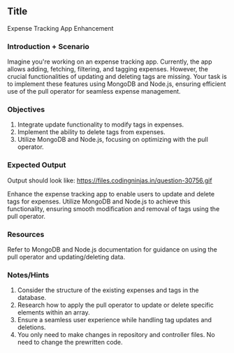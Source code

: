 ## Title

Expense Tracking App Enhancement

### Introduction + Scenario

Imagine you're working on an expense tracking app. Currently, the app allows adding, fetching, filtering, and tagging expenses. However, the crucial functionalities of updating and deleting tags are missing. Your task is to implement these features using MongoDB and Node.js, ensuring efficient use of the pull operator for seamless expense management.

### Objectives

1. Integrate update functionality to modify tags in expenses.
2. Implement the ability to delete tags from expenses.
3. Utilize MongoDB and Node.js, focusing on optimizing with the pull operator.

### Expected Output

Output should look like: https://files.codingninjas.in/question-30756.gif 

Enhance the expense tracking app to enable users to update and delete tags for expenses. Utilize MongoDB and Node.js to achieve this functionality, ensuring smooth modification and removal of tags using the pull operator.


### Resources

Refer to MongoDB and Node.js documentation for guidance on using the pull operator and updating/deleting data.

### Notes/Hints

1. Consider the structure of the existing expenses and tags in the database.
2. Research how to apply the pull operator to update or delete specific elements within an array.
3. Ensure a seamless user experience while handling tag updates and deletions.
4. You only need to make changes in repository and controller files. No need to change the prewritten code.
